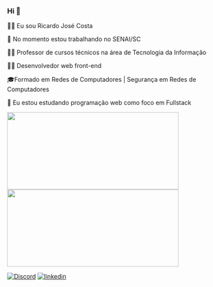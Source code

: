 ### Hi 👋

  🙎‍♂️ Eu sou Ricardo José Costa
  
  🔭 No momento estou trabalhando no SENAI/SC
  
  👨‍🏫 Professor de cursos técnicos na área de Tecnologia da Informação
   
  👨‍💻 Desenvolvedor web front-end
  
  🎓Formado em Redes de Computadores | Segurança em Redes de Computadores
    
  🌱 Eu estou estudando programação web como foco em Fullstack

<div>
   <img height="180em" width="400em" src="https://github-readme-stats.vercel.app/api?username=ricardojcosta&show_icons=true&theme=tokyonight"/>
  <img height="180em" width="400em" src="https://github-readme-stats.vercel.app/api/top-langs/?username=ricardojcosta&layout=compact&theme=tokyonight"/>
</div>

[![Discord](https://img.shields.io/badge/Discord-7289DA?style=for-the-badge&logo=discord&logoColor=white)](https://discord.gg/TZkHwqPA)
[![linkedin](https://img.shields.io/badge/LinkedIn-0077B5?style=for-the-badge&logo=linkedin&logoColor=white)](https://www.linkedin.com/in/ricardojosecosta/)
